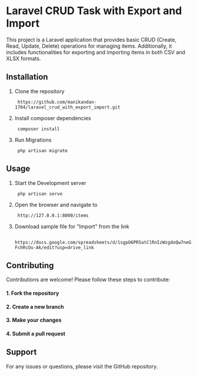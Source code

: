 # Laravel CRUD Task with Export and Import

This project is a Laravel application that provides basic CRUD (Create, Read, Update, Delete) operations for managing items. Additionally, it includes functionalities for exporting and importing items in both CSV and XLSX formats.

## Installation

1. Clone the repository

        https://github.com/manikandan-1704/laravel_crud_with_export_import.git


2. Install composer dependencies

        composer install

3. Run Migrations

        php artisan migrate

## Usage

1. Start the Development server

        php artisan serve

2. Open the browser and navigate to 

        http://127.0.0.1:8000/items

3. Download sample file for "Import" from the link

        https://docs.google.com/spreadsheets/d/1sgpO6PR5atClRnIzWzgdoQw7neGNXvnY-FchRcOu-Ak/edit?usp=drive_link


## Contributing
Contributions are welcome! Please follow these steps to contribute:

#### 1. Fork the repository
#### 2. Create a new branch
#### 3. Make your changes
#### 4. Submit a pull request


## Support

For any issues or questions, please visit the GitHub repository.
